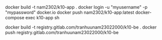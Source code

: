 docker build -t nam2302/k10-app .
docker login -u "myusername" -p "mypassword" docker.io
docker push nam2302/k10-app:latest
docker-compose exec k10-app sh

<!-- gitlab -->

docker build -t registry.gitlab.com/tranhuunam23022000/k10-be .
docker push registry.gitlab.com/tranhuunam23022000/k10-be
